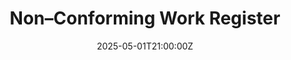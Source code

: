 ---
title: Non–Conforming Work Register
linkTitle: Non–Conforming Work Register
date: '2025-05-01T21:00:00Z'
weight: 1
description: No content
draft: false
ref: nonconforming-work-register
---